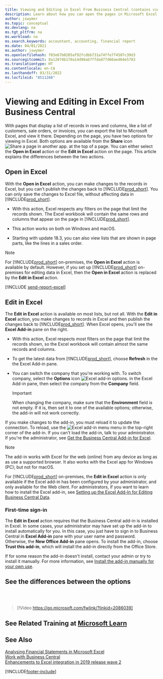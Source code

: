 ```yaml
---
title: Viewing and Editing in Excel From Business Central (contains video)
description: Learn about how you can open the pages in Microsoft Excel from Business Central for better data analysis.
author: jswymer
ms.topic: conceptual
ms.devlang: na
ms.tgt_pltfrm: na
ms.workload: na
ms.search.keywords: accountant, accounting, financial report
ms.date: 04/01/2021
ms.author: jswymer
ms.openlocfilehash: f03e67b0205af92fcdbb731a74ffe7f4507c39d3
ms.sourcegitcommit: 8a12074b170a14d98ab7ffdad77d66aed64e5783
ms.translationtype: HT
ms.contentlocale: en-CA
ms.lasthandoff: 03/31/2022
ms.locfileid: "8511268"
---
```

# <a name="viewing-and-editing-in-excel-from-business-central"></a>Viewing and Editing in Excel From Business Central

With pages that display a list of records in rows and columns, like a list of customers, sale orders, or invoices, you can export the list to Microsoft Excel, and view it there. Depending on the page, you have two options for viewing in Excel. Both options are available from the **Share** icon ![Share a page in another app.](media/share-icon.png) at the top of a page. You can either select the **Open in Excel** action or the **Edit in Excel** action on the page. This article explains the differences between the two actions.

## <a name="open-in-excel"></a>Open in Excel

With the **Open in Excel** action, you can make changes to the records in Excel, but you can't publish the changes back to [!INCLUDE[prod_short](includes/prod_short.md)]. You can only save the changes to Excel file, without affecting data in [!INCLUDE[prod_short](includes/prod_short.md)].

- With this action, Excel respects any filters on the page that limit the records shown. The Excel workbook will contain the same rows and columns that appear on the page in [!INCLUDE[prod_short](includes/prod_short.md)].

- This action works on both on Windows and macOS.

- Starting with update 18.3, you can also view lists that are shown in page parts, like the lines in a sales order. 

> [!NOTE]
> For [!INCLUDE[prod_short](includes/prod_short.md)] on-premises, the **Open in Excel** action is available by default. However, if you set up [!INCLUDE[prod_short](includes/prod_short.md)] on-premises for editing data in Excel, then the **Open in Excel** action is replaced by the **Edit in Excel** action.

[!INCLUDE [send-report-excel](includes/send-report-excel.md)]  

## <a name="edit-in-excel"></a>Edit in Excel

The **Edit in Excel** action is available on most lists, but not all. With the **Edit in Excel** action, you make changes to records in Excel and then publish the changes back to [!INCLUDE[prod_short](includes/prod_short.md)]. When Excel opens, you'll see the **Excel Add-in** pane on the right.

- With this action, Excel respects most filters on the page that limit the records shown, so the Excel workbook will contain almost the same records and columns.

- To get the latest data from [!INCLUDE[prod_short](includes/prod_short.md)], choose **Refresh** in the the Excel Add-in pane.

- You can switch the company that you're working with. To switch company, select the **Options** icon ![Excel add-in options.](media/cogwheel.png "Excel add-in options") in the Excel Add-in pane, then select the company from the **Company** field.  

    > [!IMPORTANT]
    > When changing the company, make sure that the **Environment** field is not empty. If it is, then set it to one of the available options; otherwise, the add-in will not work correctly.  

If you make changes to the add-in, you must reload it to update the connection. To reload, use the ![Excel add-in menu](media/excel-addin-menu.png "Excel add-in menu") menu in the top-right corner of the add-in. If you can't load the add-in, talk to your administrator. If you're the administrator, see [Get the Business Central Add-in for Excel](admin-deploy-excel-addin.md).

> [!NOTE]
> The add-in works with Excel for the web (online) from any device as long as as use a supported browser. It also works with the Excel app for Windows (PC); but not for macOS.
>
> For [!INCLUDE[prod_short](includes/prod_short.md)] on-premises, the **Edit in Excel** action is only available if the Excel add-in has been configured by your administrator, and only available for the Web client. For administrators, if you want to learn how to install the Excel add-in, see [Setting up the Excel Add-In for Editing Business Central Data](/dynamics365/business-central/dev-itpro/administration/configuring-excel-addin).


<!-- Note for later: here we're immediately jumping to pretty advanced topics like changing company or reloading the addin. Fine to keep them for now. In the future, we will first need to explain in more detail the actual functionality of the addin, primarily these sub-sections:

Refreshing record data in Excel
Editing and publishing back to Business Central
Creating new records from Excel
Crafting your own editable Excel.
Point (4) is where it gets interesting for changing/specifying company, environment and other connection settings-->

### <a name="first-time-sign-in"></a>First-time sign-in

The **Edit in Excel** action requires that the Business Central add-in is installed in Excel. In some cases, your administrator may have set up the add-in to install automatically for you. In this case, you just have to sign in to Business Central in **Excel Add-in** pane with your user name and password. Otherwise, the **New Office Add-in** pane opens. To install the add-in, choose **Trust this add-in**, which will install the add-in directly from the Office Store.

If for some reason the add-in doesn't install, contact your admin or try to install it manually. For more information, see [Install the add-in manually for your own use](admin-deploy-excel-addin.md#install).

## <a name="see-the-differences-between-the-options"></a>See the differences between the options
<br><br>  

> [!Video https://go.microsoft.com/fwlink/?linkid=2086039]

## <a name="see-related-training-at-microsoft-learn"></a>See Related Training at [Microsoft Learn](/learn/modules/configure-powerbi-excel-dynamics-365-business-central/index)

## <a name="see-also"></a>See Also

[Analysing Financial Statements in Microsoft Excel](finance-analyze-excel.md)  
[Work with Business Central](ui-work-product.md)  
[Enhancements to Excel integration in 2019 release wave 2](/dynamics365-release-plan/2019wave2/dynamics365-business-central/enhancements-excel-integration)  


[!INCLUDE[footer-include](includes/footer-banner.md)]